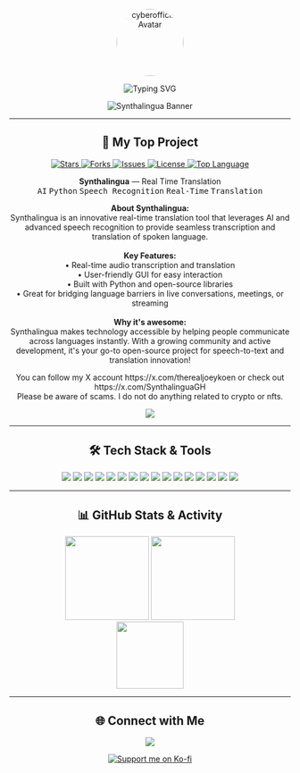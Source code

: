 <!-- Modern & Fancy Profile README for cyberofficial -->

<p align="center">
  <img src="https://avatars.githubusercontent.com/u/19499442?v=4" width="120" style="border-radius:50%;" alt="cyberofficial Avatar">
</p>

<p align="center">
  <img src="https://readme-typing-svg.demolab.com/?lines=AI+Enthusiast;Python+Developer;Golang+Engineer;Real-Time+Translation+Explorer;Open+Source+Advocate&font=Fira%20Code&center=true&width=500&height=45&duration=3000&pause=500&color=12C2E9&vCenter=true&size=25" alt="Typing SVG">
</p>

<p align="center">
  <img src="https://svg-banners.vercel.app/api?type=origin&text1=Synthalingua%20✨&width=800&height=180&section=technology&color=12c2e9,9fa0ff,c471f5,f7797d" alt="Synthalingua Banner"/>
</p>

---

<h2 align="center">🚀 My Top Project</h2>

<p align="center">
  <a href="https://github.com/cyberofficial/Synthalingua">
    <img src="https://img.shields.io/github/stars/cyberofficial/Synthalingua?style=for-the-badge&label=Stars&logo=github" alt="Stars"/>
    <img src="https://img.shields.io/github/forks/cyberofficial/Synthalingua?style=for-the-badge&logo=github" alt="Forks"/>
    <img src="https://img.shields.io/github/issues/cyberofficial/Synthalingua?style=for-the-badge&logo=github" alt="Issues"/>
    <img src="https://img.shields.io/github/license/cyberofficial/Synthalingua?style=for-the-badge&logo=open-source-initiative" alt="License"/>
    <img src="https://img.shields.io/github/languages/top/cyberofficial/Synthalingua?style=for-the-badge&logo=python" alt="Top Language"/>
  </a>
</p>

<p align="center">
  <b>Synthalingua</b> &mdash; Real Time Translation  
  <br>
  <kbd>AI</kbd> <kbd>Python</kbd> <kbd>Speech Recognition</kbd> <kbd>Real-Time</kbd> <kbd>Translation</kbd>
</p>

<p align="center" style="max-width: 650px; margin: 0 auto;">
  <b>About Synthalingua:</b><br>
  Synthalingua is an innovative real-time translation tool that leverages AI and advanced speech recognition to provide seamless transcription and translation of spoken language.<br>
  <br>
  <b>Key Features:</b><br>
  • Real-time audio transcription and translation<br>
  • User-friendly GUI for easy interaction<br>
  • Built with Python and open-source libraries<br>
  • Great for bridging language barriers in live conversations, meetings, or streaming<br>
  <br>
  <b>Why it's awesome:</b><br>
  Synthalingua makes technology accessible by helping people communicate across languages instantly. With a growing community and active development, it's your go-to open-source project for speech-to-text and translation innovation!
</p>

<p align="center">
  You can follow my X account https://x.com/therealjoeykoen or check out https://x.com/SynthalinguaGH<br>
  Please be aware of scams. I do not do anything related to crypto or nfts.
</p>

<p align="center">
  <a href="https://github.com/cyberofficial/Synthalingua">
    <img src="https://img.shields.io/badge/Visit%20Repo-181717?style=for-the-badge&logo=github&logoColor=white" />
  </a>
</p>

---

<h2 align="center">🛠️ Tech Stack & Tools</h2>
<p align="center">
  <img src="https://img.shields.io/badge/Python-3776AB?style=for-the-badge&logo=python&logoColor=white"/>
  <img src="https://img.shields.io/badge/Go-00ADD8?style=for-the-badge&logo=go&logoColor=white"/>
  <img src="https://img.shields.io/badge/Gin-00ADD8?style=for-the-badge&logo=go&label=Gin%20Web%20Framework&logoColor=white"/>
  <img src="https://img.shields.io/badge/GORM-00ADD8?style=for-the-badge&logo=go&label=GORM%20ORM&logoColor=white"/>
  <img src="https://img.shields.io/badge/Fiber-00ADD8?style=for-the-badge&logo=go&label=Fiber%20Web%20Framework&logoColor=white"/>
  <img src="https://img.shields.io/badge/Go%20Microservices-00ADD8?style=for-the-badge&logo=go&logoColor=white"/>
  <img src="https://img.shields.io/badge/AI-black?style=for-the-badge&logo=openai"/>
  <img src="https://img.shields.io/badge/Speech--Recognition-blueviolet?style=for-the-badge"/>
  <img src="https://img.shields.io/badge/Translation-FFB300?style=for-the-badge"/>
  <img src="https://img.shields.io/badge/GUI-43A047?style=for-the-badge"/>
  <img src="https://img.shields.io/badge/Visual%20Basic-512BD4?style=for-the-badge&logo=.net&logoColor=white"/>
  <img src="https://img.shields.io/badge/PostgreSQL-336791?style=for-the-badge&logo=postgresql&logoColor=white"/>
  <img src="https://img.shields.io/badge/MongoDB-47A248?style=for-the-badge&logo=mongodb&logoColor=white"/>
  <img src="https://img.shields.io/badge/Redis-DC382D?style=for-the-badge&logo=redis&logoColor=white"/>
  <img src="https://img.shields.io/badge/Docker-2496ED?style=for-the-badge&logo=docker&logoColor=white"/>
  <img src="https://img.shields.io/badge/Kubernetes-326CE5?style=for-the-badge&logo=kubernetes&logoColor=white"/>
</p>

---

<h2 align="center">📊 GitHub Stats & Activity</h2>
<p align="center">
  <img src="https://github-readme-stats.vercel.app/api?username=cyberofficial&show_icons=true&theme=tokyonight&hide_border=true" height="150"/>
  <img src="https://github-readme-stats.vercel.app/api/top-langs/?username=cyberofficial&layout=compact&theme=tokyonight&hide_border=true" height="150"/>
  <br>
  <img src="https://github-readme-streak-stats.herokuapp.com/?user=cyberofficial&theme=tokyonight&hide_border=true" height="120"/>
</p>

---

<h2 align="center">🌐 Connect with Me</h2>
<p align="center">
  <a href="https://github.com/cyberofficial"><img src="https://img.shields.io/badge/GitHub-181717?style=for-the-badge&logo=github&logoColor=white"></a>
  <!-- Add more links below if you want -->
  <!-- <a href="mailto:your@email.com"><img src="https://img.shields.io/badge/Email-EA4335?style=for-the-badge&logo=gmail&logoColor=white"></a> -->
  <!-- <a href="https://linkedin.com/in/your-link"><img src="https://img.shields.io/badge/-LinkedIn-0077B5?style=for-the-badge&logo=linkedin&logoColor=white"></a> -->
</p>

<p align="center">
  <a href="https://ko-fi.com/cyberofficial">
    <img src="https://img.shields.io/badge/Support%20me%20on%20Ko--fi-F16061?style=for-the-badge&logo=ko-fi&logoColor=white" alt="Support me on Ko-fi" />
  </a>
</p>
